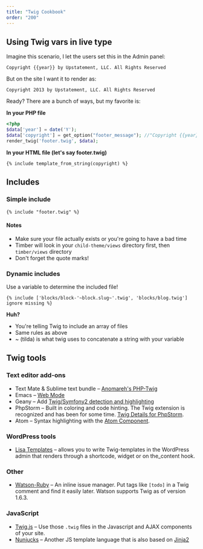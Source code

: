 ```yaml
---
title: "Twig Cookbook"
order: "200"
---
```


## Using Twig vars in live type

Imagine this scenario, I let the users set this in the Admin panel:

```
Copyright {{year}} by Upstatement, LLC. All Rights Reserved
```

But on the site I want it to render as:

```
Copyright 2013 by Upstatement, LLC. All Rights Reserved
```

Ready? There are a bunch of ways, but my favorite is:

**In your PHP file**

```php
<?php
$data['year'] = date('Y');
$data['copyright'] = get_option("footer_message"); //"Copyright {{year}} by Upstatement, LLC. All Rights Reserved"
render_twig('footer.twig', $data);
```

**In your HTML file (let's say **footer.twig**)**

```twig
{% include template_from_string(copyright) %}
```

## Includes

### Simple include

```twig
{% include "footer.twig" %}
```

#### Notes

* Make sure your file actually exists or you're going to have a bad time
* Timber will look in your ```child-theme/views``` directory first, then ```timber/views``` directory
* Don't forget the quote marks!

### Dynamic includes

Use a variable to determine the included file!

```twig
{% include ['blocks/block-'~block.slug~'.twig', 'blocks/blog.twig'] ignore missing %}
```

**Huh?**

* You're telling Twig to include an array of files
* Same rules as above
* ~ (tilda) is what twig uses to concatenate a string with your variable

## Twig tools

### Text editor add-ons

* Text Mate & Sublime text bundle – [Anomareh's PHP-Twig](https://github.com/Anomareh/PHP-Twig.tmbundle)
* Emacs – [Web Mode](http://web-mode.org/)
* Geany – Add [Twig/Symfony2 detection and highlighting](https://wiki.geany.org/howtos/geany_and_django#twigsymfony2_support)
* PhpStorm – Built in coloring and code hinting. The Twig extension is recognized and has been for some time. [Twig Details for PhpStorm](http://blog.jetbrains.com/phpstorm/2013/06/twig-support-in-phpstorm/).
* Atom – Syntax highlighting with the [Atom Component](https://atom.io/packages/php-twig).

### WordPress tools

* [Lisa Templates](https://github.com/pierreminik/lisa-templates/) – allows you to write Twig-templates in the WordPress admin that renders through a shortcode, widget or on the_content hook.

### Other

* [Watson-Ruby](http://nhmood.github.io/watson-ruby/) – An inline issue manager. Put tags like `[todo]` in a Twig comment and find it easily later. Watson supports Twig as of version 1.6.3.

### JavaScript

* [Twig.js](https://github.com/justjohn/twig.js) – Use those `.twig` files in the Javascript and AJAX components of your site.
* [Nunjucks](http://mozilla.github.io/nunjucks/) – Another JS template language that is also based on [Jinja2](http://jinja.pocoo.org/docs/)
